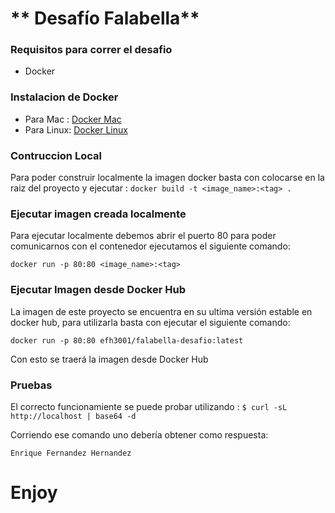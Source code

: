 # ** Desafío Falabella**

### Requisitos para correr el desafio

- Docker

### Instalacion de Docker
- Para Mac : [Docker Mac](https://docs.docker.com/desktop/install/mac-install/ "Docker Mac")
- Para Linux: [Docker Linux](https://docs.docker.com/desktop/install/linux-install/ "Docker Linux")

### Contruccion Local 

Para poder construir localmente la imagen docker basta con colocarse en la raiz del proyecto y ejecutar :
`docker build -t <image_name>:<tag> .`

### Ejecutar imagen creada localmente

Para ejecutar localmente debemos abrir el puerto 80 para poder comunicarnos con el contenedor ejecutamos el siguiente comando:

`docker run -p 80:80 <image_name>:<tag> `

### Ejecutar Imagen desde Docker Hub
La imagen de este proyecto se encuentra en su ultima versión estable en docker hub, para utilizarla basta con ejecutar el siguiente comando:

`docker run -p 80:80 efh3001/falabella-desafio:latest `

Con esto se traerá la imagen desde Docker Hub

### Pruebas

El correcto funcionamiente se puede probar utilizando : 
`$ curl -sL http://localhost | base64 -d`

Corriendo ese comando uno debería obtener como respuesta:

`Enrique Fernandez Hernandez`

# Enjoy


